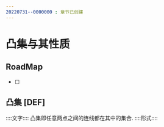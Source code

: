```yaml
---
20220731--0000000 : 章节已创建
---
```

# 凸集与其性质
## RoadMap
- [ ] 
## 凸集 [DEF]
::::文字::::
凸集即任意两点之间的连线都在其中的集合. 
::::形式::::
